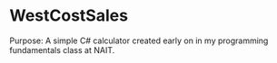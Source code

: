 # WestCostSales

Purpose: A simple C# calculator created early on in my programming fundamentals class at NAIT. 
